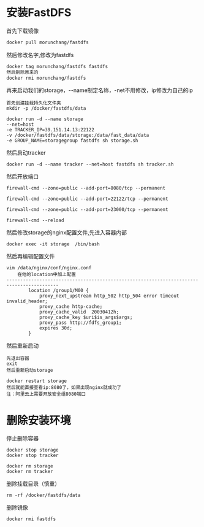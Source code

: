 #  安装FastDFS

首先下载镜像

```sh
docker pull morunchang/fastdfs
```

然后修改名字,修改为fastdfs

```sh
docker tag morunchang/fastdfs fastdfs
然后删除原来的
docker rmi morunchang/fastdfs
```

再来启动我们的storage，--name制定名称，-net不用修改，ip修改为自己的ip

```
首先创建挂载持久化文件夹
mkdir -p /docker/fastdfs/data

docker run -d --name storage 
--net=host 
-e TRACKER_IP=39.151.14.13:22122  
-v /docker/fastdfs/data/storage:/data/fast_data/data 
-e GROUP_NAME=storagegroup fastdfs sh storage.sh
```

然后启动tracker

```
docker run -d --name tracker --net=host fastdfs sh tracker.sh
```

然后开放端口

```
firewall-cmd --zone=public --add-port=8080/tcp --permanent

firewall-cmd --zone=public --add-port=22122/tcp --permanent

firewall-cmd --zone=public --add-port=23000/tcp --permanent

firewall-cmd --reload
```

然后修改storage的nginx配置文件,先进入容器内部

```
docker exec -it storage  /bin/bash
```

然后再编辑配置文件

```
vim /data/nginx/conf/nginx.conf
	在他的location中加上配置
-----------------------------------------------------------------------------------------
        location /group1/M00 {
            proxy_next_upstream http_502 http_504 error timeout invalid_header;
            proxy_cache http-cache;
            proxy_cache_valid  20030412h;
            proxy_cache_key $uri$is_args$args;
            proxy_pass http://fdfs_group1;
            expires 30d;
        }
```

然后重新启动

```
先退出容器
exit
然后重新启动storage

docker restart storage
然后就能直接查看ip:8080了，如果出现nginx就成功了
注：阿里云上需要开放安全组8080端口
```

# 删除安装环境

停止删除容器

```
docker stop	storage
docker stop	tracker

docker rm storage
docker rm tracker
```

删除挂载目录（慎重）

```
rm -rf /docker/fastdfs/data
```

删除镜像

```
docker rmi fastdfs
```

